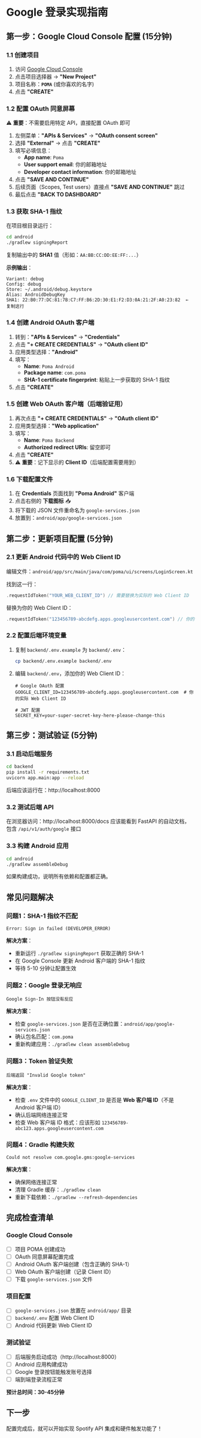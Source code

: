 # Google 登录实现指南

## 第一步：Google Cloud Console 配置 (15分钟)

### 1.1 创建项目
1. 访问 [Google Cloud Console](https://console.cloud.google.com/)
2. 点击项目选择器 → **"New Project"**
3. 项目名称：**`POMA`** (或你喜欢的名字)
4. 点击 **"CREATE"**

### 1.2 配置 OAuth 同意屏幕
⚠️ **重要**：不需要启用特定 API，直接配置 OAuth 即可

1. 左侧菜单：**"APIs & Services"** → **"OAuth consent screen"**
2. 选择 **"External"** → 点击 **"CREATE"**
3. 填写必填信息：
   - **App name**: `Poma`
   - **User support email**: 你的邮箱地址
   - **Developer contact information**: 你的邮箱地址
4. 点击 **"SAVE AND CONTINUE"**
5. 后续页面（Scopes, Test users）直接点 **"SAVE AND CONTINUE"** 跳过
6. 最后点击 **"BACK TO DASHBOARD"**

### 1.3 获取 SHA-1 指纹
在项目根目录运行：
```bash
cd android
./gradlew signingReport
```
复制输出中的 **SHA1** 值（形如：`AA:BB:CC:DD:EE:FF:...`）

**示例输出**：
```
Variant: debug
Config: debug
Store: ~/.android/debug.keystore
Alias: AndroidDebugKey
SHA1: 22:B0:77:DC:81:7B:C7:FF:B6:2D:30:E1:F2:D3:0A:21:2F:A0:23:82  ← 复制这行
```

### 1.4 创建 Android OAuth 客户端
1. 转到：**"APIs & Services"** → **"Credentials"**
2. 点击 **"+ CREATE CREDENTIALS"** → **"OAuth client ID"**
3. 应用类型选择：**"Android"**
4. 填写：
   - **Name**: `Poma Android`
   - **Package name**: `com.poma`
   - **SHA-1 certificate fingerprint**: 粘贴上一步获取的 SHA-1 指纹
5. 点击 **"CREATE"**

### 1.5 创建 Web OAuth 客户端（后端验证用）
1. 再次点击 **"+ CREATE CREDENTIALS"** → **"OAuth client ID"**
2. 应用类型选择：**"Web application"**
3. 填写：
   - **Name**: `Poma Backend`
   - **Authorized redirect URIs**: 留空即可
4. 点击 **"CREATE"**
5. ⚠️ **重要**：记下显示的 **Client ID**（后端配置需要用到）

### 1.6 下载配置文件
1. 在 **Credentials** 页面找到 **"Poma Android"** 客户端
2. 点击右侧的 **下载图标** 📥
3. 将下载的 JSON 文件重命名为 `google-services.json`
4. 放置到：`android/app/google-services.json`

## 第二步：更新项目配置 (5分钟)

### 2.1 更新 Android 代码中的 Web Client ID
编辑文件：`android/app/src/main/java/com/poma/ui/screens/LoginScreen.kt`

找到这一行：
```kotlin
.requestIdToken("YOUR_WEB_CLIENT_ID") // 需要替换为实际的 Web Client ID
```

替换为你的 Web Client ID：
```kotlin
.requestIdToken("123456789-abcdefg.apps.googleusercontent.com") // 你的实际 Web Client ID
```

### 2.2 配置后端环境变量
1. 复制 `backend/.env.example` 为 `backend/.env`：
   ```bash
   cp backend/.env.example backend/.env
   ```

2. 编辑 `backend/.env`，添加你的 Web Client ID：
   ```env
   # Google OAuth 配置
   GOOGLE_CLIENT_ID=123456789-abcdefg.apps.googleusercontent.com  # 你的实际 Web Client ID
   
   # JWT 配置
   SECRET_KEY=your-super-secret-key-here-please-change-this
   ```

## 第三步：测试验证 (5分钟)

### 3.1 启动后端服务
```bash
cd backend
pip install -r requirements.txt
uvicorn app.main:app --reload
```

后端应该运行在：http://localhost:8000

### 3.2 测试后端 API
在浏览器访问：http://localhost:8000/docs
应该能看到 FastAPI 的自动文档，包含 `/api/v1/auth/google` 接口

### 3.3 构建 Android 应用
```bash
cd android
./gradlew assembleDebug
```

如果构建成功，说明所有依赖和配置都正确。

## 常见问题解决

### 问题1：SHA-1 指纹不匹配
```
Error: Sign in failed (DEVELOPER_ERROR)
```
**解决方案**：
- 重新运行 `./gradlew signingReport` 获取正确的 SHA-1
- 在 Google Console 更新 Android 客户端的 SHA-1 指纹
- 等待 5-10 分钟让配置生效

### 问题2：Google 登录无响应
```
Google Sign-In 按钮没有反应
```
**解决方案**：
- 检查 `google-services.json` 是否在正确位置：`android/app/google-services.json`
- 确认包名匹配：`com.poma`
- 重新构建应用：`./gradlew clean assembleDebug`

### 问题3：Token 验证失败
```
后端返回 "Invalid Google token"
```
**解决方案**：
- 检查 `.env` 文件中的 `GOOGLE_CLIENT_ID` 是否是 **Web 客户端 ID**（不是 Android 客户端 ID）
- 确认后端网络连接正常
- 检查 Web 客户端 ID 格式：应该形如 `123456789-abc123.apps.googleusercontent.com`

### 问题4：Gradle 构建失败
```
Could not resolve com.google.gms:google-services
```
**解决方案**：
- 确保网络连接正常
- 清理 Gradle 缓存：`./gradlew clean`
- 重新下载依赖：`./gradlew --refresh-dependencies`

## 完成检查清单

### Google Cloud Console
- [ ] 项目 POMA 创建成功
- [ ] OAuth 同意屏幕配置完成
- [ ] Android OAuth 客户端创建（包含正确的 SHA-1）
- [ ] Web OAuth 客户端创建（记录 Client ID）
- [ ] 下载 `google-services.json` 文件

### 项目配置  
- [ ] `google-services.json` 放置在 `android/app/` 目录
- [ ] `backend/.env` 配置 Web Client ID
- [ ] Android 代码更新 Web Client ID

### 测试验证
- [ ] 后端服务启动成功（http://localhost:8000）
- [ ] Android 应用构建成功
- [ ] Google 登录按钮能触发账号选择
- [ ] 端到端登录流程正常

**预计总时间：30-45分钟**

## 下一步
配置完成后，就可以开始实现 Spotify API 集成和硬件触发功能了！